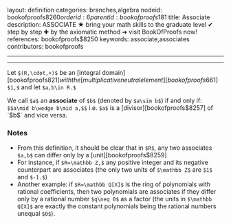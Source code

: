 layout: definition
categories: branches,algebra
nodeid: bookofproofs$8260
orderid: 6
parentid: bookofproofs$181
title: Associate
description: ASSOCIATE ★ bring your math skills to the graduate level ✔ step by step ✚ by the axiomatic method ➜ visit BookOfProofs now!
references: bookofproofs$8250
keywords: associate,associates
contributors: bookofproofs

---


---

Let `$(R,\cdot,+)$` be an [integral domain][bookofproofs$821] with the [multiplicative neutral element][bookofproofs$661] `$1,$` and let `$a,b\in R.$`

We call `$a$` an **associate** of `$b$` (denoted by `$a\sim b$`) if and only if: `$$a\mid b\wedge b\mid a,$$` i.e. `$a$` is a [divisor][bookofproofs$8257] of `$b$` and vice versa. 

### Notes

* From this definition, it should be clear that in `$R$`, any two associates `$a,b$` can differ only by a [unit][bookofproofs$8259]
* For instance, if `$R=\mathbb Z,$` any positive integer and its negative counterpart are associates (the only two units of `$\mathbb Z$` are `$1$` and `$-1.$`)
* Another example: if `$R=\mathbb Q[X]$` is the ring of polynomials with rational coefficients, then two polynomials are associates if they differ only by a rational number `$q\neq 0$` as a factor (the units in `$\mathbb Q[X]$` are exactly the constant polynomials being the rational numbers unequal `$0$`).
